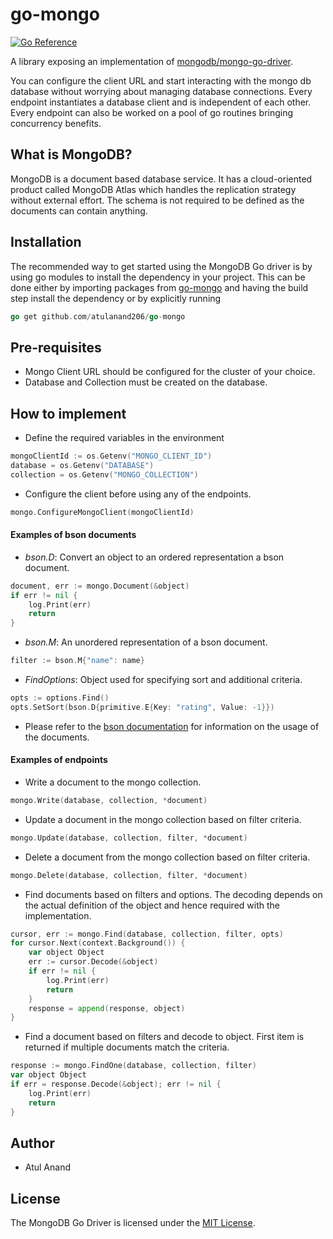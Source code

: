 # go-mongo

[![Go Reference](https://pkg.go.dev/badge/github.com/atulanand206/go-mongo.svg)](https://pkg.go.dev/github.com/atulanand206/go-mongo)

A library exposing an implementation of [mongodb/mongo-go-driver](https://github.com/mongodb/mongo-go-driver). 

You can configure the client URL and start interacting with the mongo db database without worrying about managing database connections. Every endpoint instantiates a database client and is independent of each other. Every endpoint can also be worked on a pool of go routines bringing concurrency benefits.

## What is MongoDB?

MongoDB is a document based database service. It has a cloud-oriented product called MongoDB Atlas which handles the replication strategy without external effort. The schema is not required to be defined as the documents can contain anything.

## Installation

The recommended way to get started using the MongoDB Go driver is by using go modules to install the dependency in your project. This can be done either by importing packages from [go-mongo](github.com/atulanand206/go-mongo) and having the build step install the dependency or by explicitly running
```go
go get github.com/atulanand206/go-mongo
```

## Pre-requisites

- Mongo Client URL should be configured for the cluster of your choice.
- Database and Collection must be created on the database.

## How to implement

- Define the required variables in the environment
```go
mongoClientId := os.Getenv("MONGO_CLIENT_ID")
database = os.Getenv("DATABASE")
collection = os.Getenv("MONGO_COLLECTION")
```
- Configure the client before using any of the endpoints.
```go
mongo.ConfigureMongoClient(mongoClientId)
```
    
#### Examples of bson documents

- *bson.D*: Convert an object to an ordered representation a bson document.
```go
document, err := mongo.Document(&object)
if err != nil {
    log.Print(err)
    return
}
```

- *bson.M*: An unordered representation of a bson document.
```go
filter := bson.M{"name": name}
```

- *FindOptions*: Object used for specifying sort and additional criteria.
```go
opts := options.Find()
opts.SetSort(bson.D{primitive.E{Key: "rating", Value: -1}})
```

- Please refer to the [bson documentation](https://docs.mongodb.com/manual/core/document/) for information on the usage of the documents. 

#### Examples of endpoints

- Write a document to the mongo collection.
```go
mongo.Write(database, collection, *document)
```

- Update a document in the mongo collection based on filter criteria.
```go
mongo.Update(database, collection, filter, *document)
```

- Delete a document from the mongo collection based on filter criteria.
```go
mongo.Delete(database, collection, filter, *document)
```

- Find documents based on filters and options. The decoding depends on the actual definition of the object and hence required with the implementation.
```go
cursor, err := mongo.Find(database, collection, filter, opts)
for cursor.Next(context.Background()) {
    var object Object
    err := cursor.Decode(&object)
    if err != nil {
        log.Print(err)
        return
    }
    response = append(response, object)
}
```

- Find a document based on filters and decode to object. First item is returned if multiple documents match the criteria.
```go
response := mongo.FindOne(database, collection, filter)
var object Object
if err = response.Decode(&object); err != nil {
    log.Print(err)
    return
}
```

## Author

- Atul Anand

## License

The MongoDB Go Driver is licensed under the [MIT License](LICENSE).